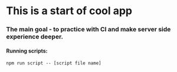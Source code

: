 # This is a start of cool app

### The main goal - to practice with CI and make server side experience deeper.

#### Running scripts:

```
npm run script -- [script file name]
```
